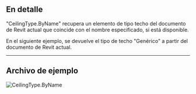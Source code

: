 ## En detalle
"CeilingType.ByName" recupera un elemento de tipo techo del documento de Revit actual que coincide con el nombre especificado, si está disponible.

En el siguiente ejemplo, se devuelve el tipo de techo "Genérico" a partir del documento de Revit actual.

___
## Archivo de ejemplo

![CeilingType.ByName](./Revit.Elements.CeilingType.ByName_img.jpg)
